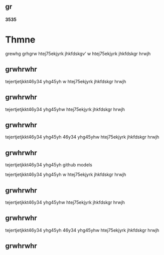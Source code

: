 ## gr
#### 3535

# Thmne
 grewhg
grhgrw htej75ekjyrk
jhkfdskgv‘
w htej75ekjyrk
jhkfdskgr
hrwjh
## grwhrwhr
tejertjetjkkt46y34 yhg45yh
w htej75ekjyrk
jhkfdskgr
hrwjh
## grwhrwhr
tejertjetjkkt46y34 yhg45yhw htej75ekjyrk
jhkfdskgr
hrwjh
## grwhrwhr
tejertjetjkkt46y34 yhg45yh
46y34 yhg45yhw htej75ekjyrk
jhkfdskgr
hrwjh
## grwhrwhr
tejertjetjkkt46y34 yhg45yh
github models

tejertjetjkkt46y34 yhg45yh
w htej75ekjyrk
jhkfdskgr
hrwjh
## grwhrwhr
tejertjetjkkt46y34 yhg45yhw htej75ekjyrk
jhkfdskgr
hrwjh
## grwhrwhr
tejertjetjkkt46y34 yhg45yh
46y34 yhg45yhw htej75ekjyrk
jhkfdskgr
hrwjh
## grwhrwhr
